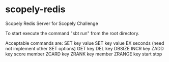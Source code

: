 # scopely-redis
Scopely Redis Server for Scopely Challenge

To start execute the command "sbt run" from the root directory. 

Acceptable commands are:
SET key value
SET key value EX seconds (need not implement other SET options)
GET key
DEL key
DBSIZE
INCR key
ZADD key score member
ZCARD key
ZRANK key member
ZRANGE key start stop
